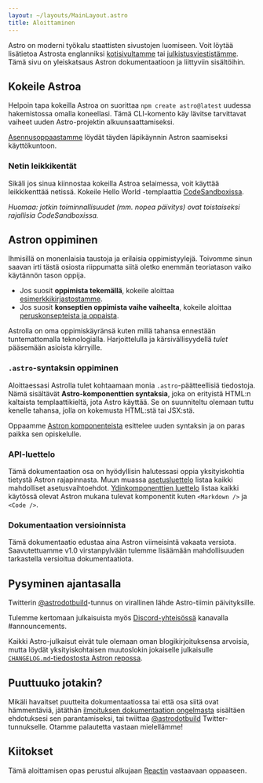 ```yaml
---
layout: ~/layouts/MainLayout.astro
title: Aloittaminen
---
```


Astro on moderni työkalu staattisten sivustojen luomiseen. Voit löytää lisätietoa Astrosta englanniksi [kotisivultamme](https://astro.build/) tai [julkistusviestistämme](https://astro.build/blog/introducing-astro). Tämä sivu on yleiskatsaus Astron dokumentaatioon ja liittyviin sisältöihin.

## Kokeile Astroa

Helpoin tapa kokeilla Astroa on suorittaa `npm create astro@latest` uudessa hakemistossa omalla koneellasi. Tämä CLI-komento käy lävitse tarvittavat vaiheet uuden Astro-projektin alkuunsaattamiseksi.

[Asennusoppaastamme](/fi/install/auto) löydät täyden läpikäynnin Astron saamiseksi käyttökuntoon.

### Netin leikkikentät

Sikäli jos sinua kiinnostaa kokeilla Astroa selaimessa, voit käyttää leikkikenttää netissä. Kokeile Hello World -templaattia [CodeSandboxissa](https://codesandbox.io/s/astro-template-hugb3).

_Huomaa: jotkin toiminnallisuudet (mm. nopea päivitys) ovat toistaiseksi rajallisia CodeSandboxissa._

## Astron oppiminen

Ihmisillä on monenlaisia taustoja ja erilaisia oppimistyylejä. Toivomme sinun saavan irti tästä osiosta riippumatta siitä oletko enemmän teoriatason vaiko käytännön tason oppija.

- Jos suosit **oppimista tekemällä**, kokeile aloittaa [esimerkkikirjastostamme](https://github.com/withastro/astro/tree/main/examples).
- Jos suosit **konseptien oppimista vaihe vaiheelta**, kokeile aloittaa [peruskonsepteista ja oppaista](/core-concepts/project-structure).

Astrolla on oma oppimiskäyränsä kuten millä tahansa ennestään tuntemattomalla teknologialla. Harjoittelulla ja kärsivällisyydellä _tulet_ pääsemään asioista kärryille.

### `.astro`-syntaksin oppiminen

Aloittaessasi Astrolla tulet kohtaamaan monia `.astro`-päätteellisiä tiedostoja. Nämä sisältävät **Astro-komponenttien syntaksia**, joka on erityistä HTML:n kaltaista templaattikieltä, jota Astro käyttää. Se on suunniteltu olemaan tuttu kenelle tahansa, jolla on kokemusta HTML:stä tai JSX:stä.

Oppaamme [Astron komponenteista](/core-concepts/astro-components) esittelee uuden syntaksin ja on paras paikka sen opiskelulle.

### API-luettelo

Tämä dokumentaation osa on hyödyllisin halutessasi oppia yksityiskohtia tietystä Astron rajapinnasta. Muun muassa [asetusluettelo](/reference/configuration-reference) listaa kaikki mahdolliset asetusvaihtoehdot. [Ydinkomponenttien luettelo](/fi/reference/api-reference/#built-in-components) listaa kaikki käytössä olevat Astron mukana tulevat komponentit kuten `<Markdown />` ja `<Code />`.

### Dokumentaation versioinnista

Tämä dokumentaatio edustaa aina Astron viimeisintä vakaata versiota. Saavutettuamme v1.0 virstanpylvään tulemme lisäämään mahdollisuuden tarkastella versioitua dokumentaatiota.

## Pysyminen ajantasalla

Twitterin [@astrodotbuild](https://twitter.com/astrodotbuild)-tunnus on virallinen lähde Astro-tiimin päivityksille.

Tulemme kertomaan julkaisuista myös [Discord-yhteisössä](https://astro.build/chat) kanavalla #announcements.

Kaikki Astro-julkaisut eivät tule olemaan oman blogikirjoituksensa arvoisia, mutta löydät yksityiskohtaisen muutoslokin jokaiselle julkaisulle [`CHANGELOG.md`-tiedostosta Astron repossa](https://github.com/withastro/astro/blob/main/packages/astro/CHANGELOG.md).

## Puuttuuko jotakin?

Mikäli havaitset puutteita dokumentaatiossa tai että osa siitä ovat hämmentäviä, jätäthän [ilmoituksen dokumentaation ongelmasta](https://github.com/withastro/astro/issues/new/choose) sisältäen ehdotuksesi sen parantamiseksi, tai twiittaa [@astrodotbuild](https://twitter.com/astrodotbuild) Twitter-tunnukselle. Otamme palautetta vastaan mielellämme!

## Kiitokset

Tämä aloittamisen opas perustui alkujaan [Reactin](https://reactjs.org/) vastaavaan oppaaseen.
